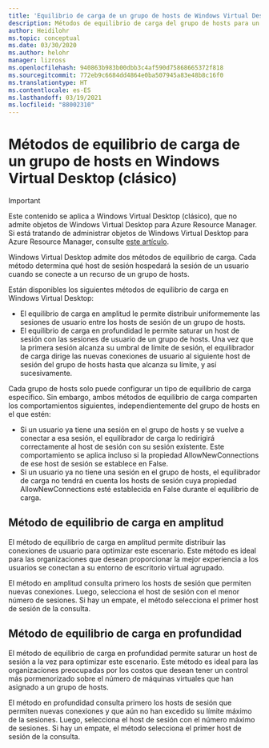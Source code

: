 ```yaml
---
title: 'Equilibrio de carga de un grupo de hosts de Windows Virtual Desktop (clásico): Azure'
description: Métodos de equilibrio de carga del grupo de hosts para un entorno de Windows Virtual Desktop.
author: Heidilohr
ms.topic: conceptual
ms.date: 03/30/2020
ms.author: helohr
manager: lizross
ms.openlocfilehash: 940863b983b00dbb3c4af590d75868665372f818
ms.sourcegitcommit: 772eb9c6684dd4864e0ba507945a83e48b8c16f0
ms.translationtype: HT
ms.contentlocale: es-ES
ms.lasthandoff: 03/19/2021
ms.locfileid: "88002310"
---
```

# <a name="host-pool-load-balancing-methods-in-windows-virtual-desktop-classic"></a>Métodos de equilibrio de carga de un grupo de hosts en Windows Virtual Desktop (clásico)

>[!IMPORTANT]
>Este contenido se aplica a Windows Virtual Desktop (clásico), que no admite objetos de Windows Virtual Desktop para Azure Resource Manager. Si está tratando de administrar objetos de Windows Virtual Desktop para Azure Resource Manager, consulte [este artículo](../host-pool-load-balancing.md).

Windows Virtual Desktop admite dos métodos de equilibrio de carga. Cada método determina qué host de sesión hospedará la sesión de un usuario cuando se conecte a un recurso de un grupo de hosts.

Están disponibles los siguientes métodos de equilibrio de carga en Windows Virtual Desktop:

- El equilibrio de carga en amplitud le permite distribuir uniformemente las sesiones de usuario entre los hosts de sesión de un grupo de hosts.
- El equilibrio de carga en profundidad le permite saturar un host de sesión con las sesiones de usuario de un grupo de hosts. Una vez que la primera sesión alcanza su umbral de límite de sesión, el equilibrador de carga dirige las nuevas conexiones de usuario al siguiente host de sesión del grupo de hosts hasta que alcanza su límite, y así sucesivamente.

Cada grupo de hosts solo puede configurar un tipo de equilibrio de carga específico. Sin embargo, ambos métodos de equilibrio de carga comparten los comportamientos siguientes, independientemente del grupo de hosts en el que estén:

- Si un usuario ya tiene una sesión en el grupo de hosts y se vuelve a conectar a esa sesión, el equilibrador de carga lo redirigirá correctamente al host de sesión con su sesión existente. Este comportamiento se aplica incluso si la propiedad AllowNewConnections de ese host de sesión se establece en False.
- Si un usuario ya no tiene una sesión en el grupo de hosts, el equilibrador de carga no tendrá en cuenta los hosts de sesión cuya propiedad AllowNewConnections esté establecida en False durante el equilibrio de carga.

## <a name="breadth-first-load-balancing-method"></a>Método de equilibrio de carga en amplitud

El método de equilibrio de carga en amplitud permite distribuir las conexiones de usuario para optimizar este escenario. Este método es ideal para las organizaciones que desean proporcionar la mejor experiencia a los usuarios se conectan a su entorno de escritorio virtual agrupado.

El método en amplitud consulta primero los hosts de sesión que permiten nuevas conexiones. Luego, selecciona el host de sesión con el menor número de sesiones. Si hay un empate, el método selecciona el primer host de sesión de la consulta.

## <a name="depth-first-load-balancing-method"></a>Método de equilibrio de carga en profundidad

El método de equilibrio de carga en profundidad permite saturar un host de sesión a la vez para optimizar este escenario. Este método es ideal para las organizaciones preocupadas por los costos que desean tener un control más pormenorizado sobre el número de máquinas virtuales que han asignado a un grupo de hosts.

El método en profundidad consulta primero los hosts de sesión que permiten nuevas conexiones y que aún no han excedido su límite máximo de la sesiones. Luego, selecciona el host de sesión con el número máximo de sesiones. Si hay un empate, el método selecciona el primer host de sesión de la consulta.